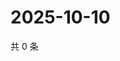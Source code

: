 # 2025-10-10

共 0 条

<!-- BEGIN ZHIHUVIDEO -->
<!-- 最后更新时间 Fri Oct 10 2025 16:15:34 GMT+0800 (China Standard Time) -->

<!-- END ZHIHUVIDEO -->
